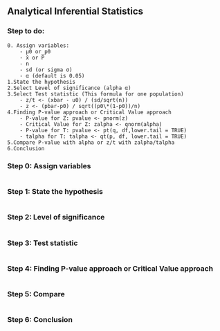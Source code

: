 ## Analytical Inferential Statistics

### Step to do:

```
0. Assign variables:
    - μ0 or p0
    - x̄ or P̅
    - n
    - sd (or sigma σ)
    - α (default is 0.05)
1.State the hypothesis
2.Select Level of significance (alpha α)
3.Select Test statistic (This formula for one population)
    - z/t <- (xbar - u0) / (sd/sqrt(n))
    - z <- (pbar-p0) / sqrt((p0\*(1-p0))/n)
4.Finding P-value approach or Critical Value approach
    - P-value for Z: pvalue <- pnorm(z)
    - Critical Value for Z: zalpha <- qnorm(alpha)
    - P-value for T: pvalue <- pt(q, df,lower.tail = TRUE)
    - talpha for T: talpha <- qt(p, df, lower.tail = TRUE)
5.Compare P-value with alpha or z/t with zalpha/talpha
6.Conclusion
```

### Step 0: Assign variables

```

```

### Step 1: State the hypothesis

```

```

### Step 2: Level of significance

```

```

### Step 3: Test statistic

```

```

### Step 4: Finding P-value approach or Critical Value approach

```

```

### Step 5: Compare

```

```

### Step 6: Conclusion
